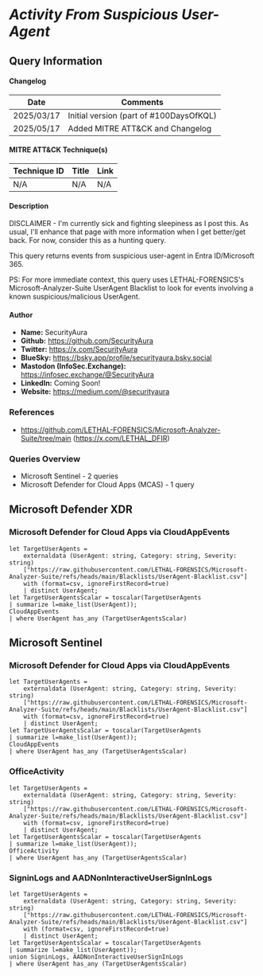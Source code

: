 # *Activity From Suspicious User-Agent*

## Query Information

#### Changelog

| Date | Comments |
|---|---|
| 2025/03/17 | Initial version (part of #100DaysOfKQL) |
| 2025/05/17 | Added MITRE ATT&CK and Changelog |

#### MITRE ATT&CK Technique(s)

| Technique ID | Title    | Link    |
| ---  | --- | --- |
| N/A | N/A | N/A |

#### Description

DISCLAIMER - I'm currently sick and fighting sleepiness as I post this. As usual, I'll enhance that page with more information when I get better/get back. For now, consider this as a hunting query.

This query returns events from suspicious user-agent in Entra ID/Microsoft 365.

PS: For more immediate context, this query uses LETHAL-FORENSICS's Microsoft-Analyzer-Suite UserAgent Blacklist to look for events involving a known suspicious/malicious UserAgent.

#### Author <Optional>
- **Name:** SecurityAura
- **Github:** https://github.com/SecurityAura
- **Twitter:** https://x.com/SecurityAura
- **BlueSky:** https://bsky.app/profile/securityaura.bsky.social
- **Mastodon (InfoSec.Exchange):** https://infosec.exchange/@SecurityAura
- **LinkedIn:** Coming Soon!
- **Website:** https://medium.com/@securityaura

### References ###

- https://github.com/LETHAL-FORENSICS/Microsoft-Analyzer-Suite/tree/main (https://x.com/LETHAL_DFIR)

### Queries Overview ###

- Microsoft Sentinel - 2 queries
- Microsoft Defender for Cloud Apps (MCAS) - 1 query

## Microsoft Defender XDR ##
### Microsoft Defender for Cloud Apps via CloudAppEvents ###
```KQL
let TargetUserAgents =
    externaldata (UserAgent: string, Category: string, Severity: string)
    ["https://raw.githubusercontent.com/LETHAL-FORENSICS/Microsoft-Analyzer-Suite/refs/heads/main/Blacklists/UserAgent-Blacklist.csv"]
    with (format=csv, ignoreFirstRecord=true)
    | distinct UserAgent;
let TargetUserAgentsScalar = toscalar(TargetUserAgents
| summarize l=make_list(UserAgent));
CloudAppEvents
| where UserAgent has_any (TargetUserAgentsScalar)
```
## Microsoft Sentinel ##
### Microsoft Defender for Cloud Apps via CloudAppEvents ###
```KQL
let TargetUserAgents =
    externaldata (UserAgent: string, Category: string, Severity: string)
    ["https://raw.githubusercontent.com/LETHAL-FORENSICS/Microsoft-Analyzer-Suite/refs/heads/main/Blacklists/UserAgent-Blacklist.csv"]
    with (format=csv, ignoreFirstRecord=true)
    | distinct UserAgent;
let TargetUserAgentsScalar = toscalar(TargetUserAgents
| summarize l=make_list(UserAgent));
CloudAppEvents
| where UserAgent has_any (TargetUserAgentsScalar)
```
### OfficeActivity ###
```KQL
let TargetUserAgents =
    externaldata (UserAgent: string, Category: string, Severity: string)
    ["https://raw.githubusercontent.com/LETHAL-FORENSICS/Microsoft-Analyzer-Suite/refs/heads/main/Blacklists/UserAgent-Blacklist.csv"]
    with (format=csv, ignoreFirstRecord=true)
    | distinct UserAgent;
let TargetUserAgentsScalar = toscalar(TargetUserAgents
| summarize l=make_list(UserAgent));
OfficeActivity
| where UserAgent has_any (TargetUserAgentsScalar)

```
### SigninLogs and AADNonInteractiveUserSignInLogs ###
```KQL
let TargetUserAgents =
    externaldata (UserAgent: string, Category: string, Severity: string)
    ["https://raw.githubusercontent.com/LETHAL-FORENSICS/Microsoft-Analyzer-Suite/refs/heads/main/Blacklists/UserAgent-Blacklist.csv"]
    with (format=csv, ignoreFirstRecord=true)
    | distinct UserAgent;
let TargetUserAgentsScalar = toscalar(TargetUserAgents
| summarize l=make_list(UserAgent));
union SigninLogs, AADNonInteractiveUserSignInLogs
| where UserAgent has_any (TargetUserAgentsScalar)
```
